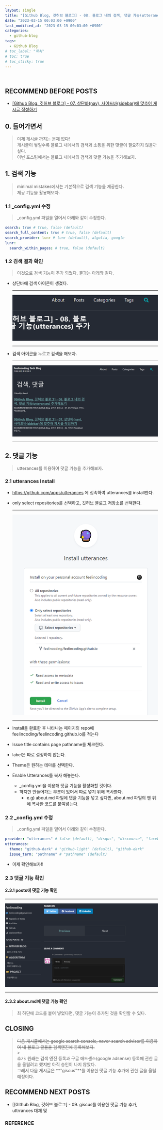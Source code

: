 ```yaml
---
layout: single
title: "[Github Blog, 깃허브 블로그] - 08. 블로그 내의 검색, 댓글 기능(utterances) 추가해보기"
date: "2023-03-15 00:03:00 +0900"
last_modified_at: "2023-03-15 00:03:00 +0900"
categories:
  - github-blog
tags:
  - Github Blog
# toc_label: "목차"
# toc: true
# toc_sticky: true
---
```


<br/>

## RECOMMEND BEFORE POSTS

- [[Github Blog, 깃허브 블로그] - 07. 상단바(nav), 사이드바(sidebar)에 맞추어 게시글 작성하기][github-blog-07]

## 0. 들어가면서

> 이제 게시글 까지는 문제 없다! <br> 게시글이 쌓일수록 블로그 내에서의 검색과 소통을 위한 댓글이 필요하지 않을까 싶다. <br> 이번 포스팅에서는 블로그 내에서의 검색과 댓글 기능을 추가해보자.

## 1. 검색 기능

> minimal mistakes에서는 기본적으로 검색 기능을 제공한다. <br> 제공 기능을 활용해보자.

### 1.1 \_config.yml 수정

> \_config.yml 파일을 열어서 아래와 같이 수정한다.

```yml
search: true # true, false (default)
search_full_content: true # true, false (default)
search_provider: lunr # lunr (default), algolia, google
lunr:
  search_within_pages: # true, false (default)
```

### 1.2 검색 결과 확인

> 이것으로 검색 기능이 추가 되었다. 결과는 아래와 같다.

- 상단바에 검색 아이콘이 생겼다.

  ***

  ![](/images/github-blog/2023-03-15-github-blog-08-search-comments-img-01.png)

  ***

- 검색 아이콘을 누르고 검색을 해보자.

  ***

  ![](/images/github-blog/2023-03-15-github-blog-08-search-comments-img-02.png)

  ***

## 2. 댓글 기능

> utterances를 이용하여 댓글 기능을 추가해보자.

### 2.1 utterances Install

- https://github.com/apps/utterances 에 접속하여 utterances를 install한다.
- only select repositories를 선택하고, 깃허브 블로그 저장소를 선택한다.

  ***

  ![](/images/github-blog/2023-03-15-github-blog-08-search-comments-img-03.png)

  ***

- Install을 완료한 후 나타나는 페이지의 repo에 feelincoding/feelincoding.github.io를 적는다
- Issue title contains page pathname를 체크한다.
- label은 따로 설정하지 않는다.
- Theme은 원하는 테마를 선택한다.
- Enable Utterances를 복사 해놓는다.
  - \_config.yml을 이용해 댓글 기능을 활성화할 것이다.
  - 하지만 안들어가는 부분이 있어서 따로 넣기 위해 복사한다.
    - e.g) about.md 파일에 댓글 기능을 넣고 싶다면, about.md 파일의 맨 위에 복사한 코드를 붙여넣는다.

### 2.2 \_config.yml 수정

> \_config.yml 파일을 열어서 아래와 같이 수정한다.

```yml
provider: "utterances" # false (default), "disqus", "discourse", "facebook", "staticman", "staticman_v2", "utterances", "giscus", "custom"
utterances:
  theme: "github-dark" # "github-light" (default), "github-dark"
  issue_term: "pathname" # "pathname" (default)
```

- 이제 확인해보자!!

### 2.3 댓글 기능 확인

#### 2.3.1 posts에 댓글 기능 확인

---

![](/images/github-blog/2023-03-15-github-blog-08-search-comments-img-04.png)

---

#### 2.3.2 about.md에 댓글 기능 확인

> 최 하단에 코드를 붙여 넣었다면, 댓글 기능이 추가된 것을 확인할 수 있다.

## CLOSING

> ~~다음 게시글에서는 google search console, naver search advisor를 이용하여 내 블로그 글들을 검색엔진에 등록해보자.~~<br> > <br> 추가: 원래는 검색 엔진 등록과 구글 애드센스(google adsense) 등록에 관한 글을 올릴려고 했지만 아직 승인이 나지 않았다. <br> 그래서 다음 게시글은 **"giscus"**를 이용한 댓글 기능 추가에 관한 글을 올릴 예정이다.

## RECOMMEND NEXT POSTS

- [[Github Blog, 깃허브 블로그] - 09. giscus를 이용한 댓글 기능 추가, uttrrances 대체 및 
<!-- - [[Github Blog, 깃허브 블로그] - 09. 구글(네이버) 검색 엔진 등록, 구글(네이버) 검색 노출, google search console, naver search advisor][github-blog-09] -->

[github-blog-07]: https://feelincoding.github.io/github-blog/github-blog-07-posts/
[github-blog-09]: https://feelincoding.github.io/github-blog/github-blog-07-posts/

### REFERENCE
